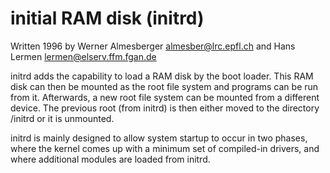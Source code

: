 initial RAM disk (initrd)
===================================

Written 1996 by Werner Almesberger <almesber@lrc.epfl.ch> and
		Hans Lermen <lermen@elserv.ffm.fgan.de>
	
initrd adds the capability to load a RAM disk by the boot loader. This
RAM disk can then be mounted as the root file system and programs can be
run from it. Afterwards, a new root file system can be mounted from a
different device. The previous root (from initrd) is then either moved
to the directory /initrd or it is unmounted.

initrd is mainly designed to allow system startup to occur in two phases,
where the kernel comes up with a minimum set of compiled-in drivers, and
where additional modules are loaded from initrd.
